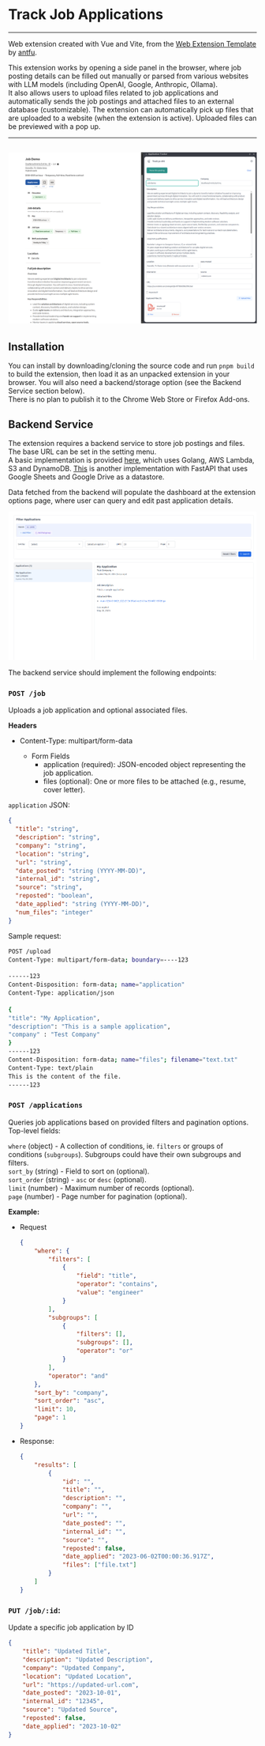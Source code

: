 # Track Job Applications

---------------------------
Web extension created with Vue and Vite, from
the [Web Extension Template](https://github.com/antfu-collective/vitesse-webext)
by [antfu](https://github.com/antfu).

This extension works by opening a side panel in the browser, where job posting details can be filled out manually or
parsed from various websites with LLM models (including OpenAI, Google, Anthropic, Ollama). \
It also allows users to
upload files related to job applications and
automatically sends the job postings and attached files to an external database (customizable).
The extension can automatically pick up files that are uploaded to a website (when the extension is active).
Uploaded files can be previewed with a pop up.


----------------
![demo](assets/ext.png)
----------------

## Installation

You can install by downloading/cloning the source code and run `pnpm build` to build the extension, then load it as an
unpacked extension in your browser. You will also need a backend/storage option (see the Backend Service section
below).\
There is no plan to publish it to the Chrome Web Store or Firefox Add-ons.

## Backend Service

The extension requires a backend service to store job postings and files. The base URL can be set in the setting menu.\
A basic implementation is provided [here](https://github.com/mac-op/job-tracker-backend), which uses Golang, AWS Lambda,
S3 and DynamoDB. [This](https://github.com/mac-op/app-tracker-sheets) is another implementation with FastAPI that uses
Google Sheets and Google Drive as a datastore.

Data fetched from the backend will populate the dashboard at the extension options page, where user can query and edit
past application details.

![img](./assets/dashboard.png)

The backend service should implement the following endpoints:

### `POST /job`

Uploads a job application and optional associated files.

**Headers**

- Content-Type: multipart/form-data

    - Form Fields
        - application (required): JSON-encoded object representing the job application.
        - files (optional): One or more files to be attached (e.g., resume, cover letter).

`application` JSON:

  ```json
  {
    "title": "string",
    "description": "string",
    "company": "string",
    "location": "string",
    "url": "string",
    "date_posted": "string (YYYY-MM-DD)",
    "internal_id": "string",
    "source": "string",
    "reposted": "boolean",
    "date_applied": "string (YYYY-MM-DD)",
    "num_files": "integer"
}
  ```

Sample request:

  ```bash
  POST /upload
  Content-Type: multipart/form-data; boundary=----123
  
  ------123
  Content-Disposition: form-data; name="application"
  Content-Type: application/json
  
  {
  "title": "My Application",
  "description": "This is a sample application",
  "company" : "Test Company"
  }
  ------123
  Content-Disposition: form-data; name="files"; filename="text.txt"
  Content-Type: text/plain
  This is the content of the file.
  ------123
  ```

### `POST /applications`

Queries job applications based on provided filters and pagination options. Top-level fields:

`where` (object) - A collection of conditions, ie. `filters` or groups of conditions (`subgroups`). Subgroups could have
their own subgroups and filters. \
`sort_by` (string) - Field to sort on (optional).\
`sort_order` (string) - `asc` or `desc` (optional).\
`limit` (number) - Maximum number of records (optional).\
`page` (number) - Page number for pagination (optional).

**Example:**

- Request
    ```json
    {
        "where": {
            "filters": [
                {
                    "field": "title",
                    "operator": "contains",
                    "value": "engineer"
                }
            ],
            "subgroups": [
                {
                    "filters": [],
                    "subgroups": [],
                    "operator": "or"
                }
            ],
            "operator": "and"
        },
        "sort_by": "company",
        "sort_order": "asc",
        "limit": 10,
        "page": 1
    }
    ```
- Response:

    ```json
    {
        "results": [
            {
                "id": "",
                "title": "",
                "description": "",
                "company": "",
                "url": "",
                "date_posted": "",
                "internal_id": "",
                "source": "",
                "reposted": false,
                "date_applied": "2023-06-02T00:00:36.917Z",
                "files": ["file.txt"]
            }
        ]
    }
    ```

### `PUT /job/:id`:

Update a specific job application by ID

```json
{
    "title": "Updated Title",
    "description": "Updated Description",
    "company": "Updated Company",
    "location": "Updated Location",
    "url": "https://updated-url.com",
    "date_posted": "2023-10-01",
    "internal_id": "12345",
    "source": "Updated Source",
    "reposted": false,
    "date_applied": "2023-10-02"
}
```
